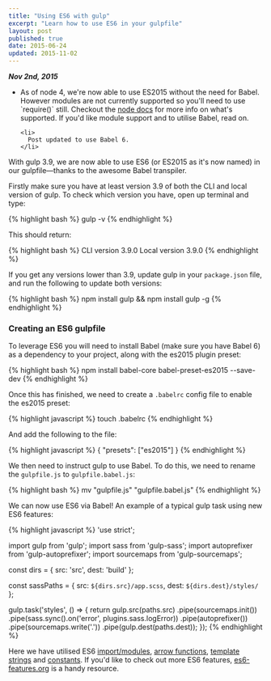 ```yaml
---
title: "Using ES6 with gulp"
excerpt: "Learn how to use ES6 in your gulpfile"
layout: post
published: true
date: 2015-06-24
updated: 2015-11-02
---
```


<div class="callout  callout--info  callout--small">
  <em><strong>Nov 2nd, 2015</strong></em><br>
  <ul class="callout__list">
    <li>
      As of node 4, we're now able to use ES2015 without the need for Babel. However modules are not currently supported so you'll need to use `require()` still. Checkout the <a href="https://nodejs.org/en/docs/es6/">node docs</a> for more info on what's supported. If you'd like module support and to utilise Babel, read on.
    </li>

    <li>
      Post updated to use Babel 6.
    </li>
  </ul>
</div>

<p class="lead">With gulp 3.9, we are now able to use ES6 (or ES2015 as it's now named) in our gulpfile—thanks to the awesome Babel transpiler.</p>

Firstly make sure you have at least version 3.9 of both the CLI and local version of gulp. To check which version you have, open up terminal and type:

{% highlight bash %}
gulp -v
{% endhighlight %}

This should return:

{% highlight bash %}
CLI version 3.9.0
Local version 3.9.0
{% endhighlight %}

If you get any versions lower than 3.9, update gulp in your `package.json` file, and run the following to update both versions:

{% highlight bash %}
npm install gulp && npm install gulp -g
{% endhighlight %}

### Creating an ES6 gulpfile
To leverage ES6 you will need to install Babel (make sure you have Babel 6) as a dependency to your project, along with the es2015 plugin preset:

{% highlight bash %}
npm install babel-core babel-preset-es2015 --save-dev
{% endhighlight %}

Once this has finished, we need to create a `.babelrc` config file to enable the es2015 preset:

{% highlight javascript %}
touch .babelrc
{% endhighlight %}

And add the following to the file:

{% highlight javascript %}
{
  "presets": ["es2015"]
}
{% endhighlight %}

We then need to instruct gulp to use Babel. To do this, we need to rename the `gulpfile.js` to `gulpfile.babel.js`:

{% highlight bash %}
mv "gulpfile.js" "gulpfile.babel.js"
{% endhighlight %}

We can now use ES6 via Babel! An example of a typical gulp task using new ES6 features:

{% highlight javascript %}
'use strict';

import gulp from 'gulp';
import sass from 'gulp-sass';
import autoprefixer from 'gulp-autoprefixer';
import sourcemaps from 'gulp-sourcemaps';

const dirs = {
  src: 'src',
  dest: 'build'
};

const sassPaths = {
  src: `${dirs.src}/app.scss`,
  dest: `${dirs.dest}/styles/`
};

gulp.task('styles', () => {
  return gulp.src(paths.src)
    .pipe(sourcemaps.init())
    .pipe(sass.sync().on('error', plugins.sass.logError))
    .pipe(autoprefixer())
    .pipe(sourcemaps.write('.'))
    .pipe(gulp.dest(paths.dest));
});
{% endhighlight %}

Here we have utilised ES6 [import/modules], [arrow functions], [template strings] and [constants]. If you'd like to check out more ES6 features, [es6-features.org] is a handy resource.

[import/modules]: https://developer.mozilla.org/en-US/docs/Web/JavaScript/Reference/Statements/import

[arrow functions]: https://developer.mozilla.org/en-US/docs/Web/JavaScript/Reference/Functions/Arrow_functions

[constants]: https://developer.mozilla.org/en-US/docs/Web/JavaScript/Reference/Statements/const

[template strings]: https://developer.mozilla.org/en-US/docs/Web/JavaScript/Reference/template_strings

[es6-features.org]: http://es6-features.org/


